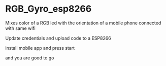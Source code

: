 # RGB_Gyro_esp8266

Mixes color of a RGB led with the orientation of a mobile phone connected with same wifi

Update credentials and upload code to a ESP8266

install mobile app
and press start

and you are good to go
